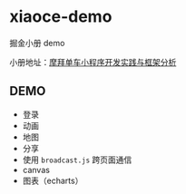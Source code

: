 # xiaoce-demo
掘金小册 demo

小册地址：[摩拜单车小程序开发实践与框架分析](https://juejin.im/book/5b30c3b351882574957a788f)

## DEMO

- 登录
- 动画
- 地图
- 分享
- 使用 `broadcast.js` 跨页面通信
- canvas
- 图表（echarts）
